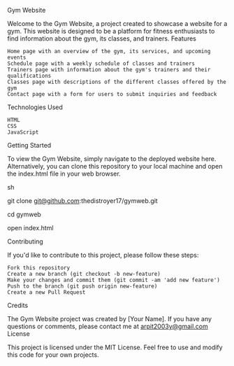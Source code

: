 Gym Website

Welcome to the Gym Website, a project created to showcase a website for a gym. This website is designed to be a platform for fitness enthusiasts to find information about the gym, its classes, and trainers.
Features

    Home page with an overview of the gym, its services, and upcoming events
    Schedule page with a weekly schedule of classes and trainers
    Trainers page with information about the gym's trainers and their qualifications
    Classes page with descriptions of the different classes offered by the gym
    Contact page with a form for users to submit inquiries and feedback

Technologies Used

    HTML
    CSS
    JavaScript

Getting Started

To view the Gym Website, simply navigate to the deployed website here. Alternatively, you can clone this repository to your local machine and open the index.html file in your web browser.

sh

git clone git@github.com:thedistroyer17/gymweb.git

cd gymweb

open index.html

Contributing

If you'd like to contribute to this project, please follow these steps:

    Fork this repository
    Create a new branch (git checkout -b new-feature)
    Make your changes and commit them (git commit -am 'add new feature')
    Push to the branch (git push origin new-feature)
    Create a new Pull Request

Credits

The Gym Website project was created by [Your Name]. If you have any questions or comments, please contact me at arpit2003y@gmail.com
License

This project is licensed under the MIT License. Feel free to use and modify this code for your own projects.

